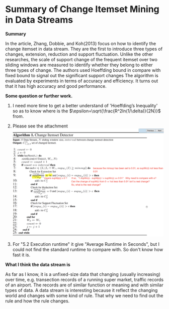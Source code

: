 # Summary of Change Itemset Mining in Data Streams
**Summary**

In the article, Zhang, Dobbie, and Koh(2013) focus on how to identify the change itemset in data stream. They are the first to introduce three types of changes, extension, reduction and support fluctuation.
Unlike the other researches, the scale of support change of the frequent itemset over two sliding windows are measured to identify whether they belong to either three types of change.
The authors used Hoeffding bound in compare with fixed bound to signal out the significant support changes
The algorithm is evaluated by experiments in terms of accuracy and efficiency. It turns out that it has high accuracy and good performance.

**Some question or further work.**

1. I need more time to get a better understand of 'Hoeffding’s Inequality' so as to know where is the $\epsilon=\sqrt{\frac{R^2ln(1/\delta)}{2N}}$ from.

2. Please see the attachment ![See also PDF page 103](p103.png)

3. For "5.2 Execution runtime" it give "Average Runtime in Seconds", but I could not find the standard runtime to compare with. So don't know how fast it is.


**What I think the data stream is**

As far as I know, it is a unfixed-size data that changing (usually increasing) over time, e.g. transection records of a running super market, traffic records of an airport.
The records are of similar function or meaning and with similar types of data.
A data stream is interesting because it reflect the changing world and changes with some kind of rule. That why we need to find out the rule and how the rule changes.
